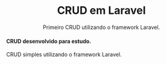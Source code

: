<div align="center">
    <h1>CRUD em Laravel</h1>
</div>

<div align="center">Primeiro CRUD utilizando o framework Laravel.</div>

<h4>CRUD desenvolvido para estudo.</h4>

<p>CRUD simples utilizando o framework Laravel.</p>
